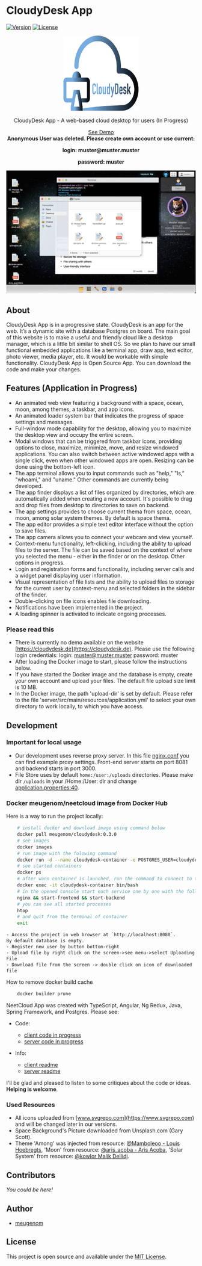 # CloudyDesk App

[![Version](https://img.shields.io/badge/version-0.3.0-yellow.svg)](https://semver.org/spec/v1.0.0.html)
[![License](https://img.shields.io/badge/License-MIT-blue.svg)](./LICENSE)

<p align="center">
  <img src="./cloudydesk.svg" data-canonical-src="./cloudydesk.svg" width="200" height="200" />
</p>

<p align="center">
  CloudyDesk App - A web-based cloud desktop for users (In Progress)
</p>

<p align="center">
  	<a href="https://cloudydesk.de" >See Demo</a>
  	<br>
  	<b>Anonymous User was deleted. Please create own account or use current:</b>
</p>
<p align="center">
	<b>login: muster@muster.muster</b>
</p>
<p align="center">
	<b>password: muster</b>
</p>
<p align="center">
  <img src="./assets/screenshot08062023.png" data-canonical-src="./assets/screenshot08062023.png"/>
</p>

## About
CloudyDesk App is in a progressive state.
CloudyDesk is an app for the web. It’s a dynamic site with a database Postgres on board. The main goal of this website is to make a useful and friendly cloud like a desktop manager, which is a little bit similar to shell OS. So we plan to have our small functional embedded applications like a terminal app, draw app, text editor, photo viewer, media player, etc. It would be workable with simple functionality.
CloudyDesk App is Open Source App. You can download the code and make your changes.

## Features (Application in Progress)

- An animated web view featuring a background with a space, ocean, moon, among themes, a taskbar, and app icons.
- An animated loader system bar that indicates the progress of space settings and messages.
- Full-window mode capability for the desktop, allowing you to maximize the desktop view and occupy the entire screen.
- Modal windows that can be triggered from taskbar icons, providing options to close, maximize, minimize, move, and resize windowed applications. You can also switch between active windowed apps with a single click, even when other windowed apps are open. Resizing can be done using the bottom-left icon.
- The app terminal allows you to input commands such as "help," "ls," "whoami," and "uname." Other commands are currently being developed.
- The app finder displays a list of files organized by directories, which are automatically added when creating a new account. It's possible to drag and drop files from desktop to directories to save on backend. 
- The app settings provides to choose current thema from space, ocean, moon, among solar system themes. By default is space thema.
- The app editor provides a simple text editor interface without the option to save files.
- The app camera allows you to connect your webcam and view yourself.
- Context-menu functionality, left-clicking, including the ability to upload files to the server. The file can be saved based on the context of where you selected the menu - either in the finder or on the desktop. Other options in progress.
- Login and registration forms and functionality, including server calls and a widget panel displaying user information.
- Visual representation of file lists and the ability to upload files to storage for the current user by context-menu and selected folders in the sidebar of the finder.
- Double-clicking on file icons enables file downloading.
- Notifications have been implemented in the project.
- A loading spinner is activated to indicate ongoing processes.

### Please read this
- There is currently no demo available on the website [https://cloudydesk.de](https://cloudydesk.de). Please use the following login credentials:
	login: muster@muster.muster
	password: muster
- After loading the Docker image to start, please follow the instructions below.
- If you have started the Docker image and the database is empty, create your own account and upload your files. The default file upload size limit is 10 MB.
- In the Docker image, the path 'upload-dir' is set by default. Please refer to the file 'server/src/main/resources/application.yml' to select your own directory to work locally, to which you have access.

## Development

### Important for local usage

- Our development uses reverse proxy server. In this file [nginx.conf](./nginx/nginx.conf) you can find example proxy settings. Front-end server starts on port 8081 and backend starts in port 3000.
- File Store uses by default ```home:/user:/uploads``` directories. Please make dir ```/uploads``` in your /Home:/User: dir and change [application.properties:40](./server/src/main/resources/application.yml#L26).

### Docker meugenom/neetcloud image from Docker Hub

Here is a way to run the project locally:

```bash
	# install docker and download image using command below
	docker pull meugenom/cloudydesk:0.3.0
	# see images
	docker images
	# run image with the folowing command
	docker run -d --name cloudydesk-container -e POSTGRES_USER=cloudydesk -e POSTGRES_PASSWORD=password -p 5432:5432 -p 8080:8080 -p 8081:8081 cloudydesk:0.3.0
	# see started containers
	docker ps
	# after wann container is launched, run the command to connect to the container
	docker exec -it cloudydesk-container bin/bash
	# in the opened console start each service one by one with the following commands:
	nginx && start-frontend && start-backend
	# you can see all started processes
	htop
	# and quit from the terminal of container
	exit
```
	- Access the project in web browser at `http://localhost:8080`.
	By default database is empty.
	- Register new user by button bottom-right 
	- Upload file by right click on the screen->see menu->select Uploading File
	- Download file from the screen -> double click on icon of downloaded file

How to remove docker build cache
```bash
	docker builder prune
```

NeetCloud App was created with TypeScript, Angular, Ng Redux, Java, Spring Framework, and Postgres. Please see:

- Code:
  - [client code in progress](./client/)
  - [server code in progress](/server/)

- Info:
  - [client readme](./client/README.md)
  - [server readme](./server/README.md)

I'll be glad and pleased to listen to some critiques about the code or ideas. **Helping is welcome**.

### Used Resources

- All icons uploaded from [www.svgrepo.com](https://www.svgrepo.com) and will be changed later in our versions.
- Space Background's Picture downloaded from Unsplash.com (Gary Scott).
- Theme 'Among' was injected from resource: [@Mamboleoo - Louis Hoebregts](https://codepen.io/Mamboleoo/pen/WNxOvjo), 'Moon' from resource: [@aris_acoba - Aris Acoba](https://codepen.io/aris_acoba/pen/vzyJJQ), 'Solar System' from resource: [@kowlor Malik Dellidj](https://codepen.io/kowlor/pen/ZYYQoy).
## Contributors

_You could be here!_

## Author

- [meugenom](https://meugenom.com)

## License

This project is open source and available under the [MIT License](./LICENSE).
